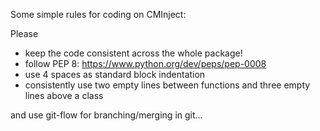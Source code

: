 Some simple rules for coding on CMInject:

Please
- keep the code consistent across the whole package!
- follow PEP 8: https://www.python.org/dev/peps/pep-0008
- use 4 spaces as standard block indentation
- consistently use two empty lines between functions and three empty lines above a class

and use git-flow for branching/merging in git...
